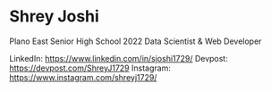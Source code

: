 # Shrey Joshi

Plano East Senior High School 2022
Data Scientist & Web Developer

LinkedIn: https://www.linkedin.com/in/sjoshi1729/
Devpost: https://devpost.com/ShreyJ1729
Instagram: https://www.instagram.com/shreyj1729/
<!--- Website: https://shreyj1729.github.io/ --->
